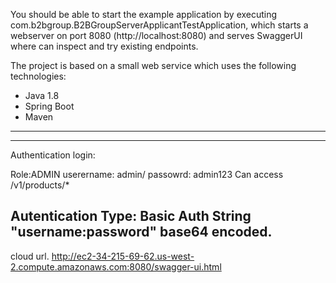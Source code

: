 

You should be able to start the example application by executing com.b2bgroup.B2BGroupServerApplicantTestApplication, which starts a webserver on port 8080 (http://localhost:8080) and serves SwaggerUI where can inspect and try existing endpoints.

The project is based on a small web service which uses the following technologies:

* Java 1.8
* Spring Boot
* Maven
---------------------------------------------------------------------------------------------------------------------------------------

-----------------------------------------------------------------------------------------------------------
Authentication login:


Role:ADMIN
userername: admin/ passowrd: admin123
Can access
/v1/products/*


Autentication Type:
Basic Auth 
 String "username:password" base64 encoded.
---------------------------------------------------------------------------------------------


cloud url.
http://ec2-34-215-69-62.us-west-2.compute.amazonaws.com:8080/swagger-ui.html

 




